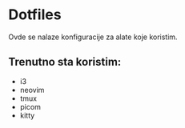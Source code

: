 # Dotfiles

Ovde se nalaze konfiguracije za alate koje koristim.

## Trenutno sta koristim:
- i3
- neovim
- tmux
- picom
- kitty
